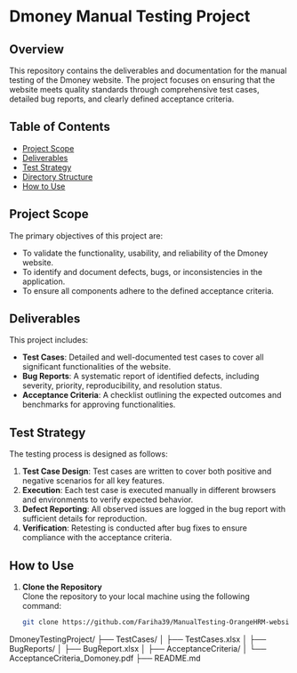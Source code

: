 # Dmoney Manual Testing Project

## Overview
This repository contains the deliverables and documentation for the manual testing of the Dmoney website. The project focuses on ensuring that the website meets quality standards through comprehensive test cases, detailed bug reports, and clearly defined acceptance criteria.

## Table of Contents
- [Project Scope](#project-scope)
- [Deliverables](#deliverables)
- [Test Strategy](#test-strategy)
- [Directory Structure](#directory-structure)
- [How to Use](#how-to-use)

## Project Scope
The primary objectives of this project are:
- To validate the functionality, usability, and reliability of the Dmoney website.
- To identify and document defects, bugs, or inconsistencies in the application.
- To ensure all components adhere to the defined acceptance criteria.

## Deliverables
This project includes:
- **Test Cases**: Detailed and well-documented test cases to cover all significant functionalities of the website.
- **Bug Reports**: A systematic report of identified defects, including severity, priority, reproducibility, and resolution status.
- **Acceptance Criteria**: A checklist outlining the expected outcomes and benchmarks for approving functionalities.

## Test Strategy
The testing process is designed as follows:
1. **Test Case Design**: Test cases are written to cover both positive and negative scenarios for all key features.
2. **Execution**: Each test case is executed manually in different browsers and environments to verify expected behavior.
3. **Defect Reporting**: All observed issues are logged in the bug report with sufficient details for reproduction.
4. **Verification**: Retesting is conducted after bug fixes to ensure compliance with the acceptance criteria.

## How to Use
1. **Clone the Repository**  
   Clone the repository to your local machine using the following command:
   ```bash
   git clone https://github.com/Fariha39/ManualTesting-OrangeHRM-website.git

  DmoneyTestingProject/
├── TestCases/
│   ├── TestCases.xlsx
│
├── BugReports/
│   ├── BugReport.xlsx
│
├── AcceptanceCriteria/
│   └── AcceptanceCriteria_Domoney.pdf
├── README.md

